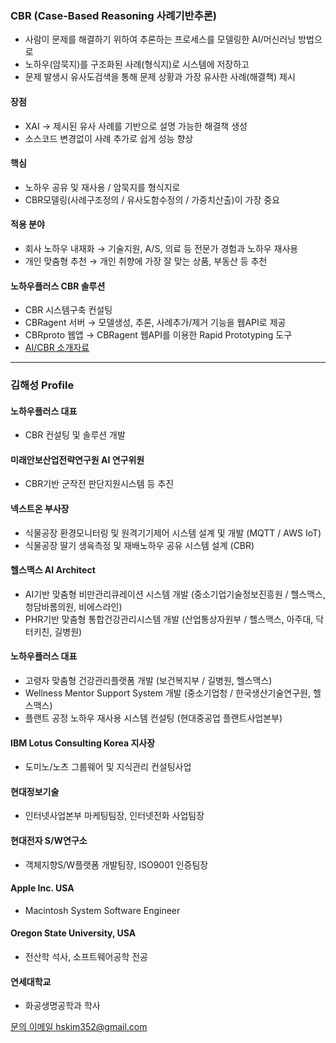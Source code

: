 ### CBR (Case-Based Reasoning 사례기반추론)
- 사람이 문제를 해결하기 위하여 추론하는 프로세스를 모델링한 AI/머신러닝 방법으로
- 노하우(암묵지)를 구조화된 사례(형식지)로 시스템에 저장하고
- 문제 발생시 유사도검색을 통해 문제 상황과 가장 유사한 사례(해결책) 제시
#### 장점
- XAI → 제시된 유사 사례를 기반으로 설명 가능한 해결책 생성
- 소스코드 변경없이 사례 추가로 쉽게 성능 향상
#### 핵심
- 노하우 공유 및 재사용 / 암묵지를 형식지로
- CBR모델링(사례구조정의 / 유사도함수정의 / 가중치산출)이 가장 중요
#### 적용 분야
- 회사 노하우 내재화 → 기술지원, A/S, 의료 등 전문가 경험과 노하우 재사용
- 개인 맞춤형 추천 →  개인 취향에 가장 잘 맞는 상품, 부동산 등 추천
#### 노하우플러스 CBR 솔루션
- CBR 시스템구축 컨설팅
- CBRagent 서버 → 모델생성, 추론, 사례추가/제거 기능을 웹API로 제공
- CBRproto 웹앱 → CBRagent 웹API를 이용한 Rapid Prototyping 도구
- [AI/CBR 소개자료](/ai-intro-v5.pdf)
  
---
### 김해성 Profile
#### 노하우플러스 대표
- CBR 컨설팅 및 솔루션 개발
#### 미래안보산업전략연구원 AI 연구위원
- CBR기반 군작전 판단지원시스템 등 추진
#### 넥스트온 부사장
- 식물공장 환경모니터링 및 원격기기제어 시스템 설계 및 개발 (MQTT / AWS IoT)
- 식물공장 딸기 생육측정 및 재배노하우 공유 시스템 설계 (CBR)
#### 헬스맥스 AI Architect
- AI기반 맞춤형 비만관리큐레이션 시스템 개발 (중소기업기술정보진흥원 / 헬스맥스, 청담바롬의원, 비에스라인)
- PHR기반 맞춤형 통합건강관리시스템 개발 (산업통상자원부 / 헬스맥스, 아주대, 닥터키친, 길병원)
#### 노하우플러스 대표
- 고령자 맞춤형 건강관리플랫폼 개발 (보건복지부 / 길병원, 헬스맥스)
- Wellness Mentor Support System 개발 (중소기업청 / 한국생산기술연구원, 헬스맥스)
- 플랜트 공정 노하우 재사용 시스템 컨설팅 (현대중공업 플랜트사업본부)
#### IBM Lotus Consulting Korea 지사장
- 도미노/노츠 그룹웨어 및 지식관리 컨설팅사업
#### 현대정보기술
- 인터넷사업본부 마케팅팀장, 인터넷전화 사업팀장
#### 현대전자 S/W연구소
- 객체지향S/W플랫폼 개발팀장, ISO9001 인증팀장
#### Apple Inc. USA
- Macintosh System Software Engineer
#### Oregon State University, USA
- 전산학 석사, 소프트웨어공학 전공
#### 연세대학교
- 화공생명공학과 학사

[문의 이메일 hskim352@gmail.com](mailto:hskim352@gmail.com)
